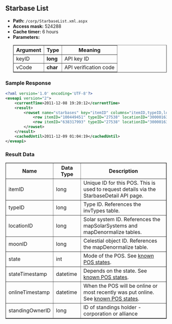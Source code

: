 ## Starbase List

* __Path:__ ``/corp/StarbaseList.xml.aspx``
* __Access mask:__ 524288
* __Cache timer:__ 6 hours
* __Parameters:__ 
	<table border="1">
		<tbody>
			<tr>
                <th>Argument</th>
                <th>Type</th>
                <th>Meaning</th>
            </tr>
            <tr>
                <td>keyID</td>
                <td><strong>long</strong></td>
                <td>API key ID</td>
            </tr>
            <tr>
                <td>vCode</td>
                <td><strong>char</strong></td>
                <td>API verification code</td>
            </tr>
		</tbody>
	</table>

### Sample Response
```xml
<?xml version='1.0' encoding='UTF-8'?>
<eveapi version="2">
	<currentTime>2011-12-08 19:20:12</currentTime>
	<result>
		<rowset name="starbases" key="itemID" columns="itemID,typeID,locationID,moonID,state,stateTimestamp,onlineTimestamp,standingOwnerID">
			<row itemID="100449451" typeID="27538" locationID="30000163" moonID="40010395" state="4" stateTimestamp="2011-12-08 20:03:41" onlineTimestamp="2009-06-04 07:00:51" standingOwnerID="673381830"/>
			<row itemID="638317993" typeID="27538" locationID="30000163" moonID="40010366" state="4" stateTimestamp="2011-12-08 19:33:36" onlineTimestamp="2008-09-17 03:52:55" standingOwnerID="673381830"/>
		</rowset>
	</result>
	<cachedUntil>2011-12-09 01:04:19</cachedUntil>
</eveapi>
```

### Result Data

<table border="1">
    <tbody>
        <tr>
            <th>Name</th>
            <th>Data Type</th>
            <th>Description</th>
        </tr>
        <tr>
        	<td>itemID</td>
        	<td>long</td>
        	<td>Unique ID for this POS. This is used to request details via the StarbaseDetail API page.</td>
        </tr>
        <tr>
        	<td>typeID</td>
        	<td>long</td>
        	<td>Type ID. References the invTypes table.</td>
        </tr>
        <tr>
        	<td>locationID</td>
        	<td>long</td>
        	<td>Solar system ID. References the mapSolarSystems and mapDenormalize tables.</td>
        </tr>
        <tr>
        	<td>moonID</td>
        	<td>long</td>
        	<td>Celestial object ID. References the mapDenormalize table.</td>
        </tr>
        <tr>
        	<td>state</td>
        	<td>int</td>
        	<td>Mode of the POS. See <a href="../enumerations/#known-pos-states">known POS states</a>.</td>
        </tr>
        <tr>
        	<td>stateTimestamp</td>
        	<td>datetime</td>
        	<td>Depends on the state. See <a href="../enumerations/#known-pos-states">known POS states</a>.</td>
        </tr>
        <tr>
        	<td>onlineTimestamp</td>
        	<td>datetime</td>
        	<td>When the POS will be online or most recently was put online. See <a href="../enumerations/#known-pos-states">known POS states</a>.
        </tr>
        <tr>
      		<td>standingOwnerID</td>
      		<td>long</td>
      		<td>ID of  standings holder - corporation or alliance</td>
        </tr>
    </tbody>
</table>	